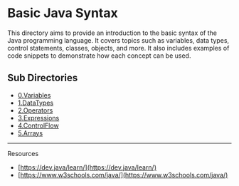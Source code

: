 # Basic Java Syntax

This directory aims to provide an introduction to the basic syntax of the Java programming language. It covers topics such as variables, data types, control statements, classes, objects, and more. It also includes examples of code snippets to demonstrate how each concept can be used.

## Sub Directories

-   [0.Variables](https://github.com/jamesawo/java-mastery-refresher/tree/main/0.Basic-Java-Syntax/0.Variables)
-   [1.DataTypes](https://github.com/jamesawo/java-mastery-refresher/tree/main/0.Basic-Java-Syntax/1.Data-Types)
-   [2.Operators](https://github.com/jamesawo/java-mastery-refresher/tree/main/0.BasicJavaSyntax/2.Operators)
-   [3.Expressions](https://github.com/jamesawo/java-mastery-refresher/tree/main/0.BasicJavaSyntax/3.Expressions)
-   [4.ControlFlow](https://github.com/jamesawo/java-mastery-refresher/tree/main/0.BasicJavaSyntax/4.ControlFlow)
-   [5.Arrays](https://github.com/jamesawo/java-mastery-refresher/tree/main/0.BasicJavaSyntax/5.Arrays)

---

Resources

-   [https://dev.java/learn/](https://dev.java/learn/)
-   [https://www.w3schools.com/java/](https://www.w3schools.com/java/)
